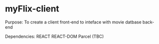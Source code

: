 # myFlix-client

Purpose:
To create a client front-end to inteface with movie datbase back-end

Dependencies:
REACT
REACT-DOM
Parcel (TBC)
